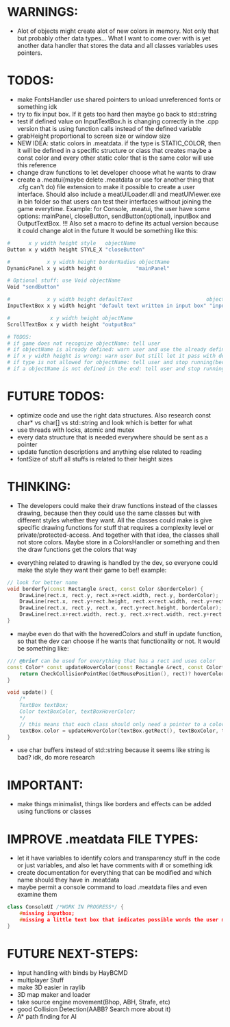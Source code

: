 # WARNINGS:
- Alot of objects might create alot of new colors in memory. Not only that but probably other data types... What I want to come over with is yet another data handler that stores the data and all classes variables uses pointers.

# TODOS:
- make FontsHandler use shared pointers to unload unreferenced fonts or something idk
- try to fix input box. If it gets too hard then maybe go back to std::string
- test if defined value on InputTextBox.h is changing correctly in the .cpp version that is using function calls instead of the defined variable
- grabHeight proportional to screen size or window size
- NEW IDEA: static colors in .meatdata. if the type is STATIC_COLOR, then it will be defined in a specific structure or class that creates maybe a const color and every other static color that is the same color will use this reference
- change draw functions to let developer choose what he wants to draw
- create a .meatui(maybe delete .meatdata or use for another thing that .cfg can't do) file extension to make it possible to create a user interface. Should also include a meatUILoader.dll and meatUIViewer.exe in bin folder so that users can test their interfaces without joining the game everytime. Example: for Console, .meatui, the user have some options: mainPanel, closeButton, sendButton(optional), inputBox and OutputTextBox. !!! Also set a macro to define its actual version because it could change alot in the future
It would be something like this:
```py
#      x y width height style   objectName
Button x y width height STYLE_X "closeButton"

#            x y width height borderRadius objectName
DynamicPanel x y width height 0           "mainPanel"

# Optional stuff: use Void objectName
Void "sendButton"

#            x y width height defaultText                        objectName
InputTextBox x y width height "default text written in input box" "inputBox"

#             x y width height objectName
ScrollTextBox x y width height "outputBox"

# TODOS:
# if game does not recognize objectName: tell user
# if objectName is already defined: warn user and use the already defined instead
# if x y width height is wrong: warn user but still let it pass with default values
# if type is not allowed for objectName: tell user and stop running(because it might be dangerous)
# if a objectName is not defined in the end: tell user and stop running(because it might be dangerous)
```

# FUTURE TODOS:
- optimize code and use the right data structures. Also research const char* vs char[] vs std::string and look which is better for what
- use threads with locks, atomic and mutex
- every data structure that is needed everywhere should be sent as a pointer
- update function descriptions and anything else related to reading
- fontSize of stuff all stuffs is related to their height sizes

# THINKING:
- The developers could make their draw functions instead of the classes drawing, because then they could use the same classes but with different styles whether they want. All the classes could make is give specific drawing functions for stuff that requires a complexity level or private/protected-access. And together with that idea, the classes shall not store colors. Maybe store in a ColorsHandler or something and then the draw functions get the colors that way

- everything related to drawing is handled by the dev, so everyone could make the style they want their game to be!!
example:
```cpp
// look for better name
void borderfy(const Rectangle &rect, const Color &borderColor) {
    DrawLine(rect.x, rect.y, rect.x+rect.width, rect.y, borderColor);
    DrawLine(rect.x, rect.y+rect.height, rect.x+rect.width, rect.y+rect.height, borderColor);
    DrawLine(rect.x, rect.y, rect.x, rect.y+rect.height, borderColor);
    DrawLine(rect.x+rect.width, rect.y, rect.x+rect.width, rect.y+rect.height, borderColor);
}
```
- maybe even do that with the hoveredColors and stuff in update function, so that the dev can choose if he wants that functionality or not. It would be something like:
```cpp
/// @brief can be used for everything that has a rect and uses color
const Color* const updateHoverColor(const Rectangle &rect, const Color* const defaultColor, const Color* const hoverColor) {
    return CheckCollisionPointRec(GetMousePosition(), rect)? hoverColor : defaultColor;
}

void update() {
    /*
    TextBox textBox;
    Color textBoxColor, textBoxHoverColor;
    */
    // this means that each class should only need a pointer to a color and then no need to copy colors
    textBox.color = updateHoverColor(textBox.getRect(), textBoxColor, textBoxHoverColor);
}
```

- use char buffers instead of std::string because it seems like string is bad? idk, do more research

# IMPORTANT:
- make things minimalist, things like borders and effects can be added using functions or classes

# IMPROVE .meatdata FILE TYPES:
- let it have variables to identify colors and transparency stuff in the code or just variables, and also let have comments with # or something idk
- create documentation for everything that can be modified and which name should they have in .meatdata
- maybe permit a console command to load .meatdata files and even examine them

```cpp
class ConsoleUI /*WORK IN PROGRESS*/ {
    #missing inputbox;
    #missing a little text box that indicates possible words the user might be looking for(maybe do like ddrace one).
}
```

# FUTURE NEXT-STEPS:
- Input handling with binds by HayBCMD
- multiplayer Stuff
- make 3D easier in raylib
- 3D map maker and loader
- take source engine movement(Bhop, ABH, Strafe, etc)
- good Collision Detection(AABB? Search more about it)
- A* path finding for AI